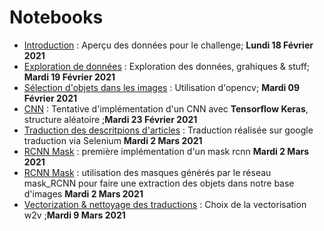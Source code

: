 # Notebooks
- [Introduction](notebooks/introduction.md) : Aperçu des données pour le challenge; **Lundi 18 Février 2021**
- [Exploration de données](notebooks/DataExploration.html) : Exploration des données, grahiques & stuff; **Mardi 19 Février 2021**
- [Sélection d'objets dans les images](notebooks/Preprocessing_image.html) : Utilisation d'opencv; **Mardi 09 Février 2021**
- [CNN](https://www.kaggle.com/itokianarafidinarivo/rakuten) : Tentative d'implémentation d'un CNN avec **Tensorflow Keras**, structure aléatoire ;**Mardi 23 Février 2021**
- [Traduction des descritpions d'articles](notebooks/traduction.html) : Traduction réalisée sur google traduction via Selenium **Mardi 2 Mars 2021**
- [RCNN Mask](notebooks/rcnnMask.html) : première implémentation d'un mask rcnn **Mardi 2 Mars 2021**
- [RCNN Mask](notebooks/transform.html) : utilisation des masques générés par le réseau mask_RCNN pour faire une extraction des objets dans notre base d'images **Mardi 2 Mars 2021**
- [Vectorization & nettoyage des traductions](notebooks/vectorize.html) : Choix de la vectorisation w2v ;**Mardi 9 Mars 2021**
